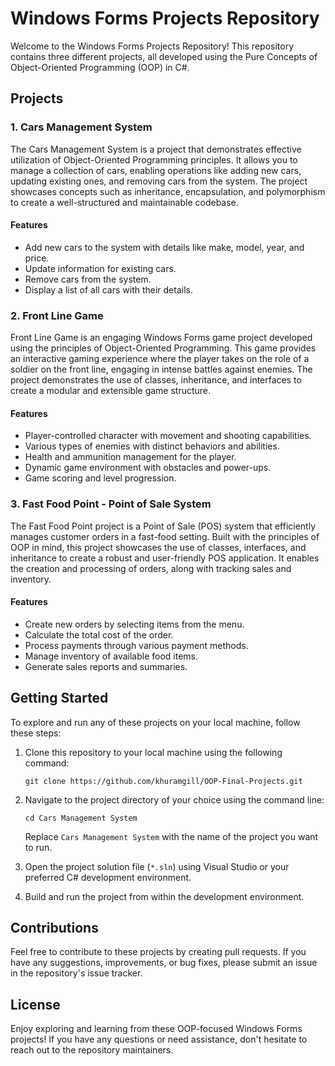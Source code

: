 # Windows Forms Projects Repository

Welcome to the Windows Forms Projects Repository! This repository contains three different projects, all developed using the Pure Concepts of Object-Oriented Programming (OOP) in C#. 

## Projects

### 1. Cars Management System

The Cars Management System is a project that demonstrates effective utilization of Object-Oriented Programming principles. It allows you to manage a collection of cars, enabling operations like adding new cars, updating existing ones, and removing cars from the system. The project showcases concepts such as inheritance, encapsulation, and polymorphism to create a well-structured and maintainable codebase.

#### Features

- Add new cars to the system with details like make, model, year, and price.
- Update information for existing cars.
- Remove cars from the system.
- Display a list of all cars with their details.

### 2. Front Line Game

Front Line Game is an engaging Windows Forms game project developed using the principles of Object-Oriented Programming. This game provides an interactive gaming experience where the player takes on the role of a soldier on the front line, engaging in intense battles against enemies. The project demonstrates the use of classes, inheritance, and interfaces to create a modular and extensible game structure.

#### Features

- Player-controlled character with movement and shooting capabilities.
- Various types of enemies with distinct behaviors and abilities.
- Health and ammunition management for the player.
- Dynamic game environment with obstacles and power-ups.
- Game scoring and level progression.

### 3. Fast Food Point - Point of Sale System

The Fast Food Point project is a Point of Sale (POS) system that efficiently manages customer orders in a fast-food setting. Built with the principles of OOP in mind, this project showcases the use of classes, interfaces, and inheritance to create a robust and user-friendly POS application. It enables the creation and processing of orders, along with tracking sales and inventory.

#### Features

- Create new orders by selecting items from the menu.
- Calculate the total cost of the order.
- Process payments through various payment methods.
- Manage inventory of available food items.
- Generate sales reports and summaries.

## Getting Started

To explore and run any of these projects on your local machine, follow these steps:

1. Clone this repository to your local machine using the following command:
   ```
   git clone https://github.com/khuramgill/OOP-Final-Projects.git
   ```

2. Navigate to the project directory of your choice using the command line:
   ```
   cd Cars Management System
   ```
   Replace `Cars Management System` with the name of the project you want to run.

3. Open the project solution file (`*.sln`) using Visual Studio or your preferred C# development environment.

4. Build and run the project from within the development environment.

## Contributions

Feel free to contribute to these projects by creating pull requests. If you have any suggestions, improvements, or bug fixes, please submit an issue in the repository's issue tracker.

## License

Enjoy exploring and learning from these OOP-focused Windows Forms projects! If you have any questions or need assistance, don't hesitate to reach out to the repository maintainers.
